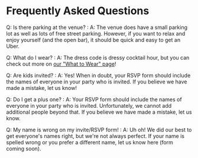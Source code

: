 # Frequently Asked Questions

Q: Is there parking at the venue?
: A: The venue does have a small parking lot as well as lots of
free street parking. However, if you want to relax and enjoy
yourself (and the open bar), it should be quick and easy to get
an Uber.



Q: What do I wear?
: A: The dress code is dressy cocktail hour, but you can check out
more on [our "What to Wear" page](/what2wear)!



Q: Are kids invited?
: A: Yes! When in doubt, your RSVP form should include the names of
everyone in your party who is invited. If you believe we have
made a mistake, let us know!



Q: Do I get a plus one?
: A: Your RSVP form should include the names of everyone in your
party who is invited. Unfortunately, we cannot add additional
people beyond that. If you believe we have made a mistake, let us
know.



Q: My name is wrong on my invite/RSVP form!
: A: Uh oh! We did our best to get everyone's names right, but
we're not always perfect. If your name is spelled wrong or you
prefer a different name, let us know here (form coming soon).
